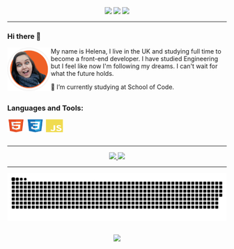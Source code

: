   <div align="center"> 
  <a href="https://instagram.com/helcodes" target="_blank"><img src="https://img.shields.io/badge/-Instagram-%23E4405F?style=for-the-badge&logo=instagram&logoColor=white" target="_blank"></a>
  <a href = "mailto: helena19w@gmail.com"><img src="https://img.shields.io/badge/-Gmail-%23333?style=for-the-badge&logo=gmail&logoColor=white" target="_blank"></a>
  <a href="https://www.linkedin.com/in/helena-archer" target="_blank"><img src="https://img.shields.io/badge/-LinkedIn-%230077B5?style=for-the-badge&logo=linkedin&logoColor=white" target="_blank"></a> 
 </div>

<hr>

### Hi there 👋

<img align="left" src="https://github.com/Archianne/Archianne/blob/main/profile.png?raw=true" width="100">

<div>

My name is Helena, I live in the UK and studying full time to become a front-end developer. I have studied Engineering but I feel like now I'm following my dreams. I can't wait for what the future holds.

🌱 I’m currently studying at School of Code.
 
</div>

##
  
<h3>Languages and Tools:</h3>
<div style="display: inline_block">
  <img align="center" alt="archianne-HTML" height="30" width="40" src="https://raw.githubusercontent.com/devicons/devicon/master/icons/html5/html5-original.svg">
  <img align="center" alt="archianne-CSS" height="30" width="40" src="https://raw.githubusercontent.com/devicons/devicon/master/icons/css3/css3-original.svg">
  <img align="center" alt="archianne-JS" height="30" width="40" src="https://raw.githubusercontent.com/devicons/devicon/master/icons/javascript/javascript-plain.svg">
</div><br>

<hr>

<div align="center">
  <a href="https://github.com/archianne">
  <img height="150em" src="https://github-readme-stats.vercel.app/api?username=Archianne&show_icons=true&theme=light&include_all_commits=true&count_private=true"/>
  <img height="150em" src="https://github-readme-stats.vercel.app/api/top-langs/?username=Archianne&layout=compact&langs_count=16&theme=light"/>
</div>
  
<hr>

 <p align="center"><img align="center" src="https://github.com/archianne/archianne/blob/output/github-contribution-grid-snake.svg" /></p>
  
  ##
  
 <p align="center"><img align="center" src="https://komarev.com/ghpvc/?username=Archianne&color=green&label=Views" /></p>
